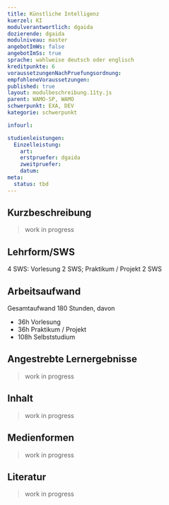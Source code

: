 ```yaml
---
title: Künstliche Intelligenz
kuerzel: KI
modulverantwortlich: dgaida
dozierende: dgaida
modulniveau: master
angebotImWs: false
angebotImSs: true
sprache: wahlweise deutsch oder englisch
kreditpunkte: 6
voraussetzungenNachPruefungsordnung: 
empfohleneVoraussetzungen: 
published: true
layout: modulbeschreibung.11ty.js
parent: WAMO-SP, WAMO
schwerpunkt: EXA, DEV
kategorie: schwerpunkt

infourl: 

studienleistungen:
  Einzelleistung:
    art: 
    erstpruefer: dgaida
    zweitpruefer: 
    datum: 
meta:
  status: tbd
---
```


## Kurzbeschreibung

> work in progress

## Lehrform/SWS
4 SWS: Vorlesung 2 SWS; Praktikum / Projekt 2 SWS

## Arbeitsaufwand
Gesamtaufwand 180 Stunden, davon

- 36h Vorlesung
- 36h Praktikum / Projekt
- 108h Selbststudium

## Angestrebte Lernergebnisse

> work in progress

## Inhalt

> work in progress

## Medienformen

> work in progress

## Literatur

> work in progress